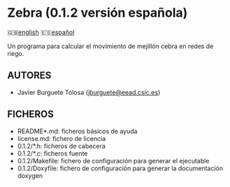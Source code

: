 Zebra (0.1.2 versión española)
==============================

:uk:[english](README.md) :es:[español](README.es.md)

Un programa para calcular el movimiento de mejillón cebra en redes de riego.

AUTORES
-------

* Javier Burguete Tolosa (jburguete@eead.csic.es)

FICHEROS
--------

* README\*.md: ficheros básicos de ayuda
* license.md: fichero de licencia
* 0.1.2/\*.h: ficheros de cabecera
* 0.1.2/\*.c: ficheros fuente
* 0.1.2/Makefile: fichero de configuración para generar el ejecutable
* 0.1.2/Doxyfile: fichero de configuración para generar la documentación doxygen
